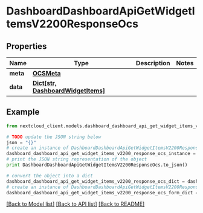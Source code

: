 # DashboardDashboardApiGetWidgetItemsV2200ResponseOcs


## Properties
Name | Type | Description | Notes
------------ | ------------- | ------------- | -------------
**meta** | [**OCSMeta**](OCSMeta.md) |  | 
**data** | [**Dict[str, DashboardWidgetItems]**](DashboardWidgetItems.md) |  | 

## Example

```python
from nextcloud_client.models.dashboard_dashboard_api_get_widget_items_v2200_response_ocs import DashboardDashboardApiGetWidgetItemsV2200ResponseOcs

# TODO update the JSON string below
json = "{}"
# create an instance of DashboardDashboardApiGetWidgetItemsV2200ResponseOcs from a JSON string
dashboard_dashboard_api_get_widget_items_v2200_response_ocs_instance = DashboardDashboardApiGetWidgetItemsV2200ResponseOcs.from_json(json)
# print the JSON string representation of the object
print DashboardDashboardApiGetWidgetItemsV2200ResponseOcs.to_json()

# convert the object into a dict
dashboard_dashboard_api_get_widget_items_v2200_response_ocs_dict = dashboard_dashboard_api_get_widget_items_v2200_response_ocs_instance.to_dict()
# create an instance of DashboardDashboardApiGetWidgetItemsV2200ResponseOcs from a dict
dashboard_dashboard_api_get_widget_items_v2200_response_ocs_form_dict = dashboard_dashboard_api_get_widget_items_v2200_response_ocs.from_dict(dashboard_dashboard_api_get_widget_items_v2200_response_ocs_dict)
```
[[Back to Model list]](../README.md#documentation-for-models) [[Back to API list]](../README.md#documentation-for-api-endpoints) [[Back to README]](../README.md)


